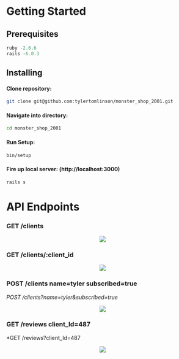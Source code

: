 # Getting Started

## Prerequisites

```javascript
ruby -2.6.6
rails -6.0.3
```

## Installing

#### Clone repository:

```sh
git clone git@github.com:tylertomlinson/monster_shop_2001.git
```

#### Navigate into directory:

```sh
cd monster_shop_2001
```

#### Run Setup:

```sh
bin/setup
```

#### Fire up local server: (http://localhost:3000)

```sh
rails s
```


# API Endpoints

### GET /clients
<p align="center">
  <img src="https://i.imgur.com/Jb7nkX2.png">
</p>

### GET /clients/:client_id
<p align="center">
  <img src="https://i.imgur.com/hHtXVMC.png">
</p>

### POST /clients name=tyler subscribed=true
  *POST /clients?name=tyler&subscribed=true*
<p align="center">
  <img src="https://i.imgur.com/wesx1a6.png">
</p>

### GET /reviews client_Id=487
  *GET /reviews?client_Id=487
 <p align="center">
  <img src="https://i.imgur.com/7jWryED.png">
</p>





